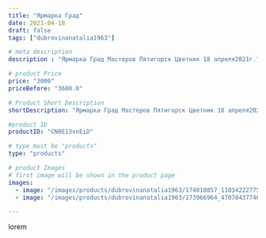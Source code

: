 ```yaml
---
title: "Ярмарка Град"
date: 2021-04-18
draft: false
tags: ["dubrovinanatalia1963"]

# meta description
description : "Ярмарка Град Мастеров Пятигорск Цветник 18 апреля2021г."

# product Price
price: "3000"
priceBefore: "3600.0"

# Product Short Description
shortDescription: "Ярмарка Град Мастеров Пятигорск Цветник 18 апреля2021г."

#product ID
productID: "CN0E13vnEiD"

# type must be "products"
type: "products"

# product Images
# first image will be shown in the product page
images:
  - image: "/images/products/dubrovinanatalia1963/174010857_110342227755811_4036649658459775839_n.jpg"
  - image: "/images/products/dubrovinanatalia1963/173966964_470784377468688_3009523406670242531_n.jpg"

---
```

lorem
